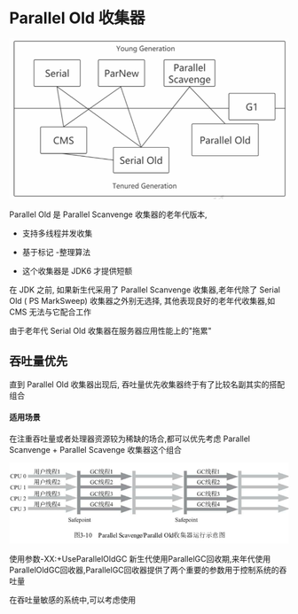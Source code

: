# Parallel Old 收集器

<img src="../../assets/image-20200908105903706.png" alt="image-20200908105903706" style="zoom:67%;" />

Parallel Old 是 Parallel Scanvenge 收集器的老年代版本,

- 支持多线程并发收集

- 基于标记 -整理算法
- 这个收集器是 JDK6 才提供短额

在 JDK 之前, 如果新生代采用了 Parallel Scanvenge 收集器,老年代除了 Serial Old ( PS MarkSweep) 收集器之外别无选择, 其他表现良好的老年代收集器,如 CMS 无法与它配合工作

由于老年代 Serial Old 收集器在服务器应用性能上的"拖累"

## 吞吐量优先

直到 Parallel Old 收集器出现后, 吞吐量优先收集器终于有了比较名副其实的搭配组合

#### 适用场景

在注重吞吐量或者处理器资源较为稀缺的场合,都可以优先考虑 Parallel Scanvenge + Parallel Scavenge 收集器这个组合

![image-20200819184550793](../../assets/image-20200819184550793.png)

使用参数-XX:+UseParallelOldGC 新生代使用ParallelGC回收期,来年代使用ParallelOldGC回收器,ParallelGC回收器提供了两个重要的参数用于控制系统的吞吐量

在吞吐量敏感的系统中,可以考虑使用
